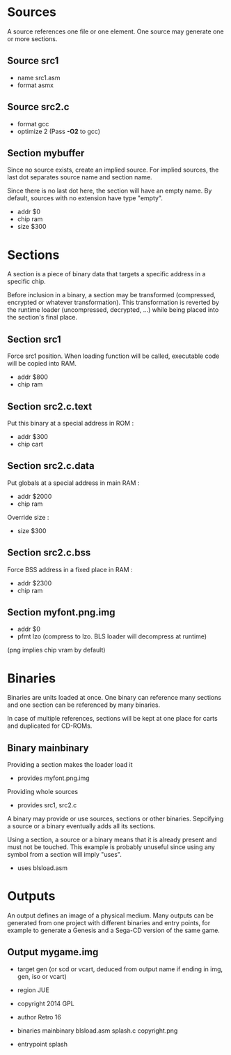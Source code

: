 Sources
=======

A source references one file or one element. One source may generate one or more sections.

Source src1
-----------

 - name src1.asm
 - format asmx


Source src2.c
-------------

 - format gcc
 - optimize 2 (Pass **-O2** to gcc)


Section mybuffer
----------------

Since no source exists, create an implied source.
For implied sources, the last dot separates source name and section name.

Since there is no last dot here, the section will have an empty name.
By default, sources with no extension have type "empty".

 - addr $0
 - chip ram
 - size $300


Sections
========

A section is a piece of binary data that targets a specific address in a specific chip.

Before inclusion in a binary, a section may be transformed (compressed, encrypted or whatever transformation). This transformation is reverted by the runtime loader (uncompressed, decrypted, ...) while being placed into the section's final place.


Section src1
------------

Force src1 position. When loading function will be called, executable code will be copied into RAM.

 - addr $800
 - chip ram
 
 
Section src2.c.text
-------------------

Put this binary at a special address in ROM :

 - addr $300
 - chip cart


Section src2.c.data
-------------------

Put globals at a special address in main RAM :

 - addr $2000
 - chip ram

Override size :

 - size $300


Section src2.c.bss
------------------

Force BSS address in a fixed place in RAM :

 - addr $2300
 - chip ram


Section myfont.png.img
----------------------

 - addr $0
 - pfmt lzo (compress to lzo. BLS loader will decompress at runtime)
 
(png implies chip vram by default)


Binaries
========

Binaries are units loaded at once. One binary can reference many sections and one section can be referenced by many binaries.

In case of multiple references, sections will be kept at one place for carts and duplicated for CD-ROMs.


Binary mainbinary
-----------------

Providing a section makes the loader load it
 - provides myfont.png.img
 
Providing whole sources
 - provides src1, src2.c

A binary may provide or use sources, sections or other binaries. Sepcifying a source or a binary eventually adds all its sections.

Using a section, a source or a binary means that it is already present and must not be touched.
This example is probably unuseful since using any symbol from a section will imply "uses".
 - uses blsload.asm


Outputs
=======

An output defines an image of a physical medium. Many outputs can be generated from one project with different binaries and entry points, for example to generate a Genesis and a Sega-CD version of the same game.


Output mygame.img
-----------------

 - target gen (or scd or vcart, deduced from output name if ending in img, gen, iso or vcart)
 - region JUE
 - copyright 2014 GPL
 - author Retro 16
 - binaries mainbinary blsload.asm splash.c copyright.png
 
 - entrypoint splash
